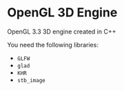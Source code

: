 # OpenGL 3D Engine
OpenGL 3.3 3D engine created in C++

You need the following libraries:
* `GLFW`
* `glad`
* `KHR`
* `stb_image`
